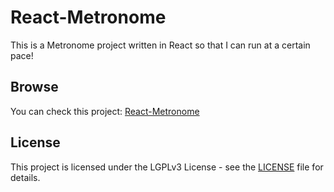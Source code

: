 # React-Metronome
This is a Metronome project written in React so that I can run at a certain pace!
## Browse
You can check this project: [React-Metronome](https://it-krivoshey.github.io/React-Metronome/)
## License
This project is licensed under the LGPLv3 License - see the [LICENSE](https://github.com/IT-Krivoshey/React-Metronome/blob/master/LICENSE) file for details.
